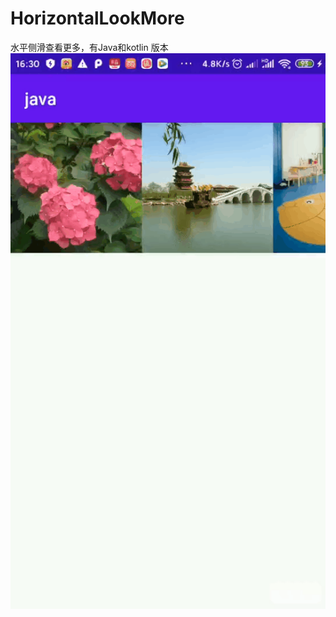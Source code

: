 # HorizontalLookMore
水平侧滑查看更多，有Java和kotlin 版本
<img src="https://github.com/jiaowenzheng/HorizontalLookMore/raw/master/gifhome_544x960_4s.gif"/>
